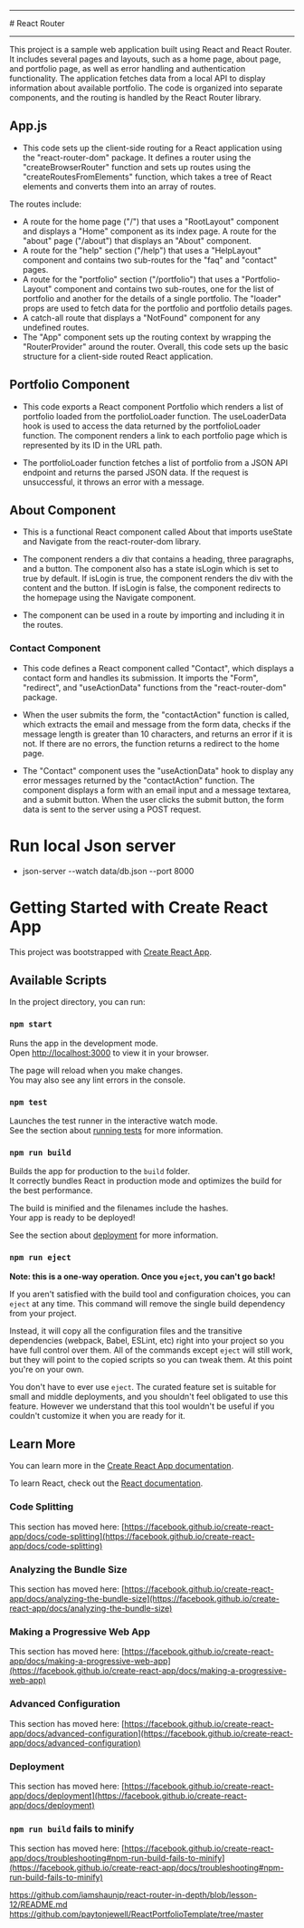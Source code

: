 
<hr>
# React Router
<hr>

This project is a sample web application built using React and React Router. It includes several pages and layouts, such as a home page, about page, and portfolio page, as well as error handling and authentication functionality. The application fetches data from a local API to display information about available portfolio. The code is organized into separate components, and the routing is handled by the React Router library.

## App.js
- This code sets up the client-side routing for a React application using the "react-router-dom" package. It defines a router using the "createBrowserRouter" function and sets up routes using the "createRoutesFromElements" function, which takes a tree of React elements and converts them into an array of routes.

The routes include:

- A route for the home page ("/") that uses a "RootLayout" component and displays a "Home" component as its index page.
A route for the "about" page ("/about") that displays an "About" component.
- A route for the "help" section ("/help") that uses a "HelpLayout" component and contains two sub-routes for the "faq" and "contact" pages.
- A route for the "portfolio" section ("/portfolio") that uses a "Portfolio-Layout" component and contains two sub-routes, one for the list of portfolio and another for the details of a single portfolio. The "loader" props are used to fetch data for the portfolio and portfolio details pages.
- A catch-all route that displays a "NotFound" component for any undefined routes.
- The "App" component sets up the routing context by wrapping the "RouterProvider" around the router. Overall, this code sets up the basic structure for a client-side routed React application.
## Portfolio Component
- This code exports a React component Portfolio which renders a list of portfolio loaded from the portfolioLoader function. The useLoaderData hook is used to access the data returned by the portfolioLoader function. The component renders a link to each portfolio page which is represented by its ID in the URL path.

- The portfolioLoader function fetches a list of portfolio from a JSON API endpoint and returns the parsed JSON data. If the request is unsuccessful, it throws an error with a message.
## About Component
- This is a functional React component called About that imports useState and Navigate from the react-router-dom library.

- The component renders a div that contains a heading, three paragraphs, and a button. The component also has a state isLogin which is set to true by default. If isLogin is true, the component renders the div with the content and the button. If isLogin is false, the component redirects to the homepage using the Navigate component.

- The component can be used in a route by importing and including it in the routes.

### Contact Component

- This code defines a React component called "Contact", which displays a contact form and handles its submission. It imports the "Form", "redirect", and "useActionData" functions from the "react-router-dom" package.

- When the user submits the form, the "contactAction" function is called, which extracts the email and message from the form data, checks if the message length is greater than 10 characters, and returns an error if it is not. If there are no errors, the function returns a redirect to the home page.

- The "Contact" component uses the "useActionData" hook to display any error messages returned by the "contactAction" function. The component displays a form with an email input and a message textarea, and a submit button. When the user clicks the submit button, the form data is sent to the server using a POST request.




# Run local Json server
- json-server --watch data/db.json --port 8000


# Getting Started with Create React App

This project was bootstrapped with [Create React App](https://github.com/facebook/create-react-app).

## Available Scripts

In the project directory, you can run:

### `npm start`

Runs the app in the development mode.\
Open [http://localhost:3000](http://localhost:3000) to view it in your browser.

The page will reload when you make changes.\
You may also see any lint errors in the console.

### `npm test`

Launches the test runner in the interactive watch mode.\
See the section about [running tests](https://facebook.github.io/create-react-app/docs/running-tests) for more information.

### `npm run build`

Builds the app for production to the `build` folder.\
It correctly bundles React in production mode and optimizes the build for the best performance.

The build is minified and the filenames include the hashes.\
Your app is ready to be deployed!

See the section about [deployment](https://facebook.github.io/create-react-app/docs/deployment) for more information.

### `npm run eject`

**Note: this is a one-way operation. Once you `eject`, you can't go back!**

If you aren't satisfied with the build tool and configuration choices, you can `eject` at any time. This command will remove the single build dependency from your project.

Instead, it will copy all the configuration files and the transitive dependencies (webpack, Babel, ESLint, etc) right into your project so you have full control over them. All of the commands except `eject` will still work, but they will point to the copied scripts so you can tweak them. At this point you're on your own.

You don't have to ever use `eject`. The curated feature set is suitable for small and middle deployments, and you shouldn't feel obligated to use this feature. However we understand that this tool wouldn't be useful if you couldn't customize it when you are ready for it.

## Learn More

You can learn more in the [Create React App documentation](https://facebook.github.io/create-react-app/docs/getting-started).

To learn React, check out the [React documentation](https://reactjs.org/).

### Code Splitting

This section has moved here: [https://facebook.github.io/create-react-app/docs/code-splitting](https://facebook.github.io/create-react-app/docs/code-splitting)

### Analyzing the Bundle Size

This section has moved here: [https://facebook.github.io/create-react-app/docs/analyzing-the-bundle-size](https://facebook.github.io/create-react-app/docs/analyzing-the-bundle-size)

### Making a Progressive Web App

This section has moved here: [https://facebook.github.io/create-react-app/docs/making-a-progressive-web-app](https://facebook.github.io/create-react-app/docs/making-a-progressive-web-app)

### Advanced Configuration

This section has moved here: [https://facebook.github.io/create-react-app/docs/advanced-configuration](https://facebook.github.io/create-react-app/docs/advanced-configuration)

### Deployment

This section has moved here: [https://facebook.github.io/create-react-app/docs/deployment](https://facebook.github.io/create-react-app/docs/deployment)

### `npm run build` fails to minify

This section has moved here: [https://facebook.github.io/create-react-app/docs/troubleshooting#npm-run-build-fails-to-minify](https://facebook.github.io/create-react-app/docs/troubleshooting#npm-run-build-fails-to-minify)


https://github.com/iamshaunjp/react-router-in-depth/blob/lesson-12/README.md
https://github.com/paytonjewell/ReactPortfolioTemplate/tree/master
